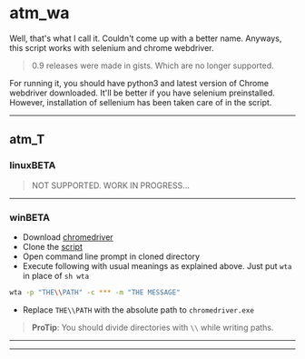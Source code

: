 # atm_wa

Well, that's what I call it. Couldn't come up with a better name. Anyways, this script works with selenium and chrome webdriver.

> 0.9 releases were made in gists. Which are no longer supported.

For running it, you should have python3 and latest version of Chrome webdriver downloaded. It'll be better if you have selenium preinstalled. However, installation of sellenium has been taken care of in the script.

---

## atm_T

### linuxBETA
> NOT SUPPORTED. WORK IN PROGRESS... 


---

### winBETA

- Download [chromedriver](https://chromedriver.storage.googleapis.com/2.45/chromedriver_win32.zip)
- Clone the [script](https://github.com/evi1haxor/atm_wa.git)
- Open command line prompt in cloned directory
- Execute following with usual meanings as explained above. Just put `wta` in place of `sh wta`

```bash
wta -p "THE\\PATH" -c *** -m "THE MESSAGE"
```



- Replace `THE\\PATH` with the absolute path to `chromedriver.exe`


> **ProTip**: You should divide directories with `\\` while writing paths.

---

---
